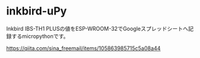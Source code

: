 # inkbird-uPy

Inkbird IBS-TH1 PLUSの値をESP-WROOM-32でGoogleスプレッドシートへ記録するmicropythonです。

https://qiita.com/sina_freemail/items/105863985715c5a08a44
